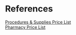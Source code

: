 # References

[Procedures & Supplies Price List](http://live-chesapeakeregional.pantheonsite.io/sites/default/files/2019-01/CMS%202018%20Procedures%20and%20Supplies%20Price%20Transparency%20File%20TST%2012202018.csv)  
[Pharmacy Price List](http://live-chesapeakeregional.pantheonsite.io/sites/default/files/2018-12/Pricing%20Transparency%20Pharmacy.csv)
